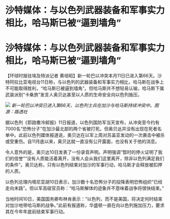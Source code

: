 # 沙特媒体：与以色列武器装备和军事实力相比，哈马斯已被“逼到墙角”

# 沙特媒体：与以色列武器装备和军事实力相比，哈马斯已被“逼到墙角”

【环球时报驻埃及特派记者
黄培昭】新一轮巴以冲突本月11日已进入第66天。沙特阿拉比亚电视台11日称，与以色列的武器装备和军事实力相比，哈马斯在战争上不可能取得胜利，“哈马斯已被逼到墙角”。但哈马斯并不想轻易认输，哈马斯下属武装派别“卡桑旅”发言人奥贝达甚至以人质的生命安全向以色列施压。

![](https://inews.gtimg.com/om_bt/OrDsgiFD6R88SMdT3eOkSp8F1oNXXeKsVCuixx3K8znBEAA/1000)
_新一轮巴以冲突已进入第66天，以色列士兵在加沙与哈马斯持续冲突中。图源：路透社_

据以色列《耶路撒冷邮报》11日报道，以色列国防军当天宣布，从冲突至今约有7000名“恐怖分子”在加沙最北部的两个省被打死。但奥贝达并没有出现在死者名单中。此前以色列媒体报道说，奥贝达在以军上周对苏盖亚发动的一次袭击中被杀或受重伤。自11月底以来，奥贝达就一直没有公开露面，也没有关于他的消息。

令人意外的是，奥贝达10日发表了一份录音声明。声明强调“暂时的停火证明了我们的信誉”“没有人质能活着离开，没有人会从我们这里离开，除非以色列满足我们的条件”。奥贝达称，只有以色列结束对加沙的军事行动，哈马斯才会释放被扣押的人质。

以色列总理内塔尼亚胡10日表示，加沙数十名恐怖分子的投降表明恐怖组织“已经走向末路”。但以军高级官员称：“哈马斯解体的迹象并不意味着战争将很快结束。”

当地时间10日，美国国务卿布林肯表示：“以色列，而不是美国，将决定何时结束对加沙地带哈马斯的战争。”此前有报道称，华盛顿一直在向以色列施加压力，要求其在今年年底前结束军事行动。

